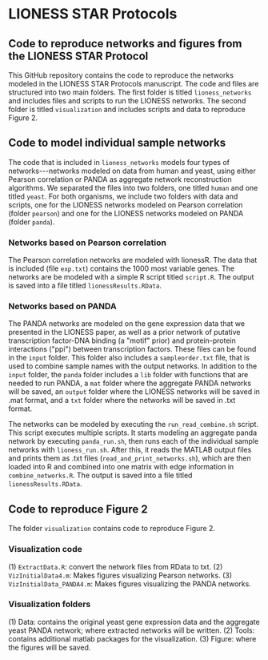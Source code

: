 # LIONESS STAR Protocols #
## Code to reproduce networks and figures from the LIONESS STAR Protocol ##

This GitHub repository contains the code to reproduce the networks modeled in the LIONESS STAR Protocols manuscript. The code and files are structured into two main folders. The first folder is titled `lioness_networks` and includes files and scripts to run the LIONESS networks. The second folder is titled `visualization` and includes scripts and data to reproduce Figure 2.

## Code to model individual sample networks ##
The code that is included in `lioness_networks` models four types of networks---networks modeled on data from human and yeast, using either Pearson correlation or PANDA as aggregate network reconstruction algorithms. We separated the files into two folders, one titled `human` and one titled `yeast`. For both organisms, we include two folders with data and scripts, one for the LIONESS networks modeled on Pearson correlation (folder `pearson`) and one for the LIONESS networks modeled on PANDA (folder `panda`).

### Networks based on Pearson correlation ###
The Pearson correlation networks are modeled with lionessR. The data that is included (file `exp.txt`) contains the 1000 most variable genes. The networks are be modeled with a simple R script titled `script.R`. The output is saved into a file titled `lionessResults.RData`.

### Networks based on PANDA ###
The PANDA networks are modeled on the gene expression data that we presented in the LIONESS paper, as well as a prior network of putative transcription factor-DNA binding (a "motif" prior) and protein-protein interactions ("ppi") between transcription factors. These files can be found in the `input` folder. This folder also includes a `sampleorder.txt` file, that is used to combine sample names with the output networks. In addition to the `input` folder, the `panda` folder includes a `lib` folder with functions that are needed to run PANDA, a `mat` folder where the aggregate PANDA networks will be saved, an `output` folder where the LIONESS networks will be saved in .mat format, and a `txt` folder where the networks will be saved in .txt format.

The networks can be modeled by executing the `run_read_combine.sh` script. This script executes multiple scripts. It starts modeling an aggregate panda network by executing `panda_run.sh`, then runs each of the individual sample networks with `lioness_run.sh`. After this, it reads the MATLAB output files and prints them as .txt files (`read_and_print_networks.sh`), which are then loaded into R and combined into one matrix with edge information in `combine_networks.R`. The output is saved into a file titled `lionessResults.RData`.

## Code to reproduce Figure 2 ##
The folder `visualization` contains code to reproduce Figure 2.

### Visualization code ###
(1) `ExtractData.R`: convert the network files from RData to txt.
(2) `VizInitialData4.m`: Makes figures visualizing Pearson networks.
(3) `VizInitialData_PANDA4.m`: Makes figures visualizing the PANDA networks.

### Visualization folders ###
(1) Data: contains the original yeast gene expression data and the aggregate yeast PANDA network; where extracted networks will be written.
(2) Tools: contains additional matlab packages for the visualization.
(3) Figure: where the figures will be saved.
